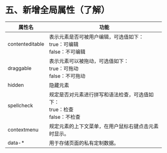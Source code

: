 # 五、新增全局属性（了解）
| 属性名             | 功能                                               |
|-----------------|--------------------------------------------------|
| contenteditable | 表示元素是否可被用户编辑，可选值如下：<br>true：可编辑<br>false：不可编辑    |
| draggable       | 表示元素可以被拖动，可选值如下：<br>true：可拖动<br>false：不可拖动       |
| hidden          | 隐藏元素                                             |
| spellcheck      | 规定是否对元素进行拼写和语法检查，可选值如下：<br> true：检查<br>false：不检查 |
| contextmenu     | 规定元素的上下文菜单，在用户鼠标右键点击元素时显示。                       |
| data-*          | 用于存储页面的私有定制数据。                                   |

